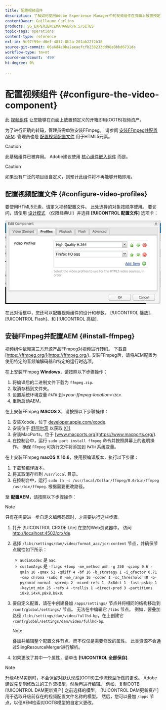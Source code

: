 ```yaml
---
title: 配置视频组件
description: 了解如何使用Adobe Experience Manager中的视频组件在页面上放置预定义的、现成的视频资源。
contentOwner: Guillaume Carlino
products: SG_EXPERIENCEMANAGER/6.5/SITES
topic-tags: operations
content-type: reference
exl-id: 9c97f99e-d6ef-4817-8b2a-201ab22f2b38
source-git-commit: 06a6d4e0ba2aeaefcfb238233dd98e8bbd6731da
workflow-type: tm+mt
source-wordcount: '499'
ht-degree: 0%

---
```


# 配置视频组件 {#configure-the-video-component}

此 [视频组件](/help/sites-authoring/default-components-foundation.md#video) 让您能够在页面上放置预定义的开箱即用(OOTB)视频资产。

为了进行正确的转码，管理员需单独安装FFmpeg。 请参阅 [安装FFmpeg并配置AEM](#install-ffmpeg). 管理员也是 [配置视频配置文件](#configure-video-profiles) 用于HTML5元素。

>[!CAUTION]
>
>此基础组件已被弃用。 Adobe建议使用 [核心组件嵌入组件](https://experienceleague.adobe.com/docs/experience-manager-core-components/using/wcm-components/embed.html) 而是。

>[!CAUTION]
>
>如果没有广泛的项目级自定义，则预计此组件将不再能够开箱即用。

## 配置视频配置文件 {#configure-video-profiles}

要使用HTML5元素，请定义视频配置文件。 此处选择的对象按顺序使用。 要访问，请使用 [设计模式](/help/sites-authoring/default-components-designmode.md) （仅限经典UI）并选择 **[!UICONTROL 配置文件]** 选项卡：

![chlimage_1-317](assets/chlimage_1-317.png)

在此对话框中，您还可以配置视频组件的设计和参数， [!UICONTROL 播放]， [!UICONTROL Flash]、和 [!UICONTROL 高级].

## 安装FFmpeg并配置AEM {#install-ffmpeg}

视频组件依赖第三方开源产品FFmpeg对视频进行转码。 下载自 [https://ffmpeg.org/](https://ffmpeg.org/). 安装FFmpeg后，请将AEM配置为使用特定的音频编解码器和特定的运行时选项。

在上安装FFmpeg **Windows**，请按照以下步骤操作：

1. 将编译后的二进制文件下载为 `ffmpeg.zip`.
1. 取消存档到文件夹。
1. 设置系统环境变量 `PATH` 到&lt;*your-ffmpeg-location*>`\bin`.
1. 重新启动AEM。

在上安装FFmpeg **MACOS X**，请按照以下步骤操作：

1. 安装Xcode，位于 [developer.apple.com/xcode](https://developer.apple.com/xcode/).
1. 安装位于 [舒阿尔茨](https://www.xquartz.org) 以获取 [X11](https://support.apple.com/en-us/100724).
1. 安装MacPorts，位于 [www.macports.org](https://www.macports.org/).
1. 在控制台中，运行 `sudo port install ffmpeg` 命令并按照屏幕上的说明操作。 确保 `FFmpeg` 可执行文件将添加到 `PATH` 系统变量。

在上安装FFmpeg **macOS X 10.6**，使用预编译版本，执行以下步骤：

1. 下载预编译版本。
1. 将其取消存档到 `/usr/local` 目录。
1. 在控制台中，运行 `sudo ln -s /usr/local/Cellar/ffmpeg/0.6/bin/ffmpeg /usr/bin/ffmpeg`. 根据需要更改路径。

至 **配置AEM**，请按照以下步骤操作：

>[!NOTE]
>
>只有在需要进一步自定义编解码器时，才需要执行这些步骤。

1. 打开 [!UICONTROL CRXDE Lite] 在您的Web浏览器中。 访问 [http://localhost:4502/crx/de](http://localhost:4502/crx/de).
2. 选择 `/libs/settings/dam/video/format_aac/jcr:content` 节点，并确保节点属性如下所示：

   * `audioCodec` 是 `aac`.
   * `customArgs` 是 `-flags +loop -me_method umh -g 250 -qcomp 0.6 -qmin 10 -qmax 51 -qdiff 4 -bf 16 -b_strategy 1 -i_qfactor 0.71 -cmp chroma -subq 8 -me_range 16 -coder 1 -sc_threshold 40 -b-pyramid normal -wpredp 2 -mixed-refs 1 -8x8dct 1 -fast-pskip 1 -keyint_min 25 -refs 4 -trellis 1 -direct-pred 3 -partitions i8x8,i4x4,p8x8,b8x8`.

3. 要自定义配置，请在中创建叠加 `/apps/settings/` 节点并将相同的结构移动到 `/conf/global/settings/` 节点。 无法在中编辑它 `/libs` 节点。 例如，要叠加路径 `/libs/settings/dam/video/fullhd-bp`，在上创建它 `/conf/global/settings/dam/video/fullhd-bp`.

   >[!NOTE]
   >
   >叠加并编辑整个配置文件节点，而不仅仅是需要修改的属性。 此类资源不会通过SlingResourceMerger进行解析。

4. 如果更改了其中一个属性，请单击 **[!UICONTROL 全部保存]**.

>[!NOTE]
>
>升级AEM实例时，不会保留对默认现成(OOTB)工作流模型所做的更改。 Adobe建议先复制修改过的工作流模型，然后再进行编辑。 例如，复制OOTB [!UICONTROL DAM更新资产] 之前选择的模型。 [!UICONTROL DAM更新资产] 用于选取升级前存在的视频配置文件名称的模型。 然后，您可以叠加 `/apps` 节点，以便AEM检索对OOTB模型的自定义更改。
